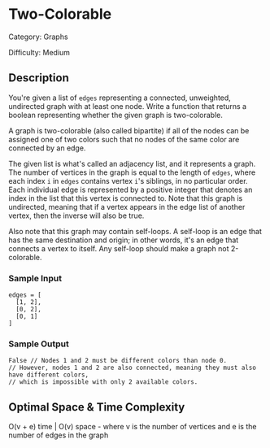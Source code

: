 # Two-Colorable

Category: Graphs

Difficulty: Medium

## Description

  You're given a list of `edges` representing a connected,
unweighted, undirected graph with at least one node. Write a function that
returns a boolean representing whether the given graph is two-colorable.


  A graph is two-colorable (also called bipartite) if all of the nodes can
be assigned one of two colors such that no nodes of the same color are
connected by an edge.


  The given list is what's called an adjacency list, and it represents a graph.
The number of vertices in the graph is equal to the length of
`edges`, where each index `i` in
`edges` contains vertex `i`'s siblings, in no
particular order. Each individual edge is represented by a positive integer
that denotes an index in the list that this vertex is connected to. Note that
this graph is undirected, meaning that if a vertex appears in the edge list
of another vertex, then the inverse will also be true.

  Also note that this graph may contain self-loops. A self-loop is an edge that
has the same destination and origin; in other words, it's an edge that
connects a vertex to itself. Any self-loop should make a graph not
2-colorable.


### Sample Input
```
edges = [
  [1, 2],
  [0, 2],
  [0, 1]
]
```

### Sample Output
```
False // Nodes 1 and 2 must be different colors than node 0.
// However, nodes 1 and 2 are also connected, meaning they must also have different colors,
// which is impossible with only 2 available colors.
```
## Optimal Space & Time Complexity

O(v + e) time | O(v) space - where v is the number of vertices and e is the number of edges in the graph
